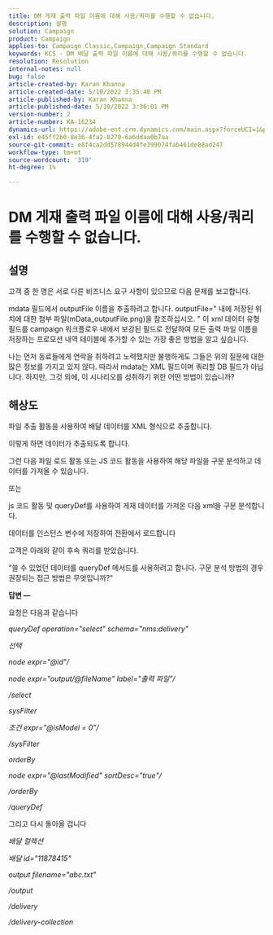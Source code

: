 ```yaml
---
title: DM 게재 출력 파일 이름에 대해 사용/쿼리를 수행할 수 없습니다.
description: 설명
solution: Campaign
product: Campaign
applies-to: Campaign Classic,Campaign,Campaign Standard
keywords: KCS - DM 배달 출력 파일 이름에 대해 사용/쿼리를 수행할 수 없습니다.
resolution: Resolution
internal-notes: null
bug: false
article-created-by: Karan Khanna
article-created-date: 5/10/2022 3:35:40 PM
article-published-by: Karan Khanna
article-published-date: 5/10/2022 3:36:01 PM
version-number: 2
article-number: KA-16234
dynamics-url: https://adobe-ent.crm.dynamics.com/main.aspx?forceUCI=1&pagetype=entityrecord&etn=knowledgearticle&id=43c42ad4-76d0-ec11-a7b5-00224809c556
exl-id: e45ff2b0-8e36-4fa2-8270-6a6ddaa0b7aa
source-git-commit: e8f4ca2dd578944d4fe399074fab461de88ad247
workflow-type: tm+mt
source-wordcount: '319'
ht-degree: 1%

---
```


# DM 게재 출력 파일 이름에 대해 사용/쿼리를 수행할 수 없습니다.

## 설명


고객 중 한 명은 서로 다른 비즈니스 요구 사항이 있으므로 다음 문제를 보고합니다.

mdata 필드에서 outputFile 이름을 추출하려고 합니다. outputFile=&quot; 내에 저장된 위치에 대한 첨부 파일(mData_outputFile.png)을 참조하십시오. &quot; 이 xml 데이터 유형 필드를 campaign 워크플로우 내에서 보강된 필드로 전달하여 모든 출력 파일 이름을 저장하는 프로모션 내역 테이블에 추가할 수 있는 가장 좋은 방법을 알고 싶습니다.

나는 먼저 동료들에게 연락을 취하려고 노력했지만 불행하게도 그들은 위의 질문에 대한 많은 정보를 가지고 있지 않다. 따라서 mdata는 XML 필드이며 쿼리할 DB 필드가 아닙니다. 하지만, 그것 외에, 이 시나리오를 성취하기 위한 어떤 방법이 있습니까?


## 해상도


파일 추출 활동을 사용하여 배달 데이터를 XML 형식으로 추출합니다.



이렇게 하면 데이터가 추출되도록 합니다.



그런 다음 파일 로드 활동 또는 JS 코드 활동을 사용하여 해당 파일을 구문 분석하고 데이터를 가져올 수 있습니다.



또는



js 코드 활동 및 queryDef를 사용하여 게재 데이터를 가져온 다음 xml을 구문 분석합니다.



데이터를 인스턴스 변수에 저장하여 전환에서 로드합니다





고객은 아래와 같이 후속 쿼리를 받았습니다.

&quot;쓸 수 있었던 데이터를 queryDef 메서드를 사용하려고 합니다. 구문 분석 방법의 경우 권장되는 접근 방법은 무엇입니까?&quot;



<b>답변 —</b>

요청은 다음과 같습니다



*queryDef operation=&quot;select&quot; schema=&quot;nms:delivery&quot;*

*선택*

*node expr=&quot;@id&quot;/*

*node expr=&quot;output/@fileName&quot; label=&quot;출력 파일&quot;/*

*/select*

*sysFilter*

*조건 expr=&quot;@isModel = 0&quot;/*

*/sysFilter*

*orderBy*

*node expr=&quot;@lastModified&quot; sortDesc=&quot;true&quot;/*

*/orderBy*

*/queryDef*



그리고 다시 돌아올 겁니다

*배달 컬렉션*

*배달 id=&quot;11878415&quot;*

*output filename=&quot;abc.txt&quot;*

*/output*

*/delivery*

*/delivery-collection*
